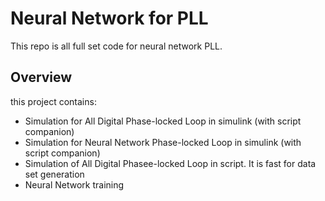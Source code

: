 # Neural Network for PLL
This repo is all full set code for neural network PLL. 

## Overview
this project contains:
- Simulation for All Digital Phase-locked Loop in simulink (with script companion)
- Simulation for Neural Network Phase-locked Loop in simulink (with script companion)
- Simulation of All Digital Phasee-locked Loop in script. It is fast for data set generation
- Neural Network training
